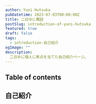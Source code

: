 ```yaml
---
author: Yuni Hutsuka
pubDatetime: 2023-07-03T00:00:00Z
title: 二日ゆに概説
postSlug: introduction-of-yuni-hutsuka
featured: true
draft: false
tags:
  - introduction-自己紹介
ogImage: ""
description:
  二日ゆに個人に焦点を当てた自己紹介ページ。
---
```


## Table of contents

## 自己紹介